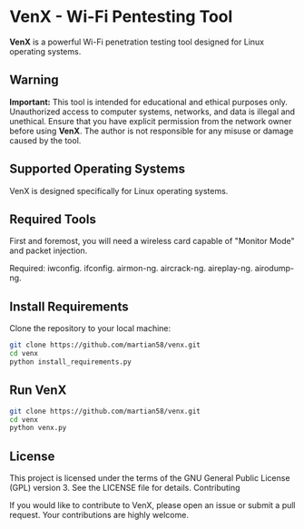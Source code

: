 # VenX - Wi-Fi Pentesting Tool

**VenX** is a powerful Wi-Fi penetration testing tool designed for Linux operating systems.

## Warning

**Important:** This tool is intended for educational and ethical purposes only. Unauthorized access to computer systems, networks, and data is illegal and unethical. Ensure that you have explicit permission from the network owner before using **VenX**. The author is not responsible for any misuse or damage caused by the tool.

## Supported Operating Systems

VenX is designed specifically for Linux operating systems.

## Required Tools

First and foremost, you will need a wireless card capable of "Monitor Mode" and packet injection.

Required:
    iwconfig.
    ifconfig. 
    airmon-ng. 
    aircrack-ng. 
    aireplay-ng.
    airodump-ng. 
## Install Requirements

Clone the repository to your local machine:

```bash
git clone https://github.com/martian58/venx.git
cd venx
python install_requirements.py
```
## Run VenX
```bash
git clone https://github.com/martian58/venx.git
cd venx
python venx.py
```

## License

This project is licensed under the terms of the GNU General Public License (GPL) version 3. See the LICENSE file for details.
Contributing

If you would like to contribute to VenX, please open an issue or submit a pull request. Your contributions are highly welcome.

